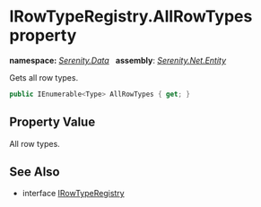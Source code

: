# IRowTypeRegistry.AllRowTypes property
**namespace:** *[Serenity.Data](../../README.md#serenity.data-namespace)*   **assembly**: *[Serenity.Net.Entity](../../README.md)*

Gets all row types.

```csharp
public IEnumerable<Type> AllRowTypes { get; }
```

## Property Value

All row types.

## See Also

* interface [IRowTypeRegistry](../IRowTypeRegistry.md)